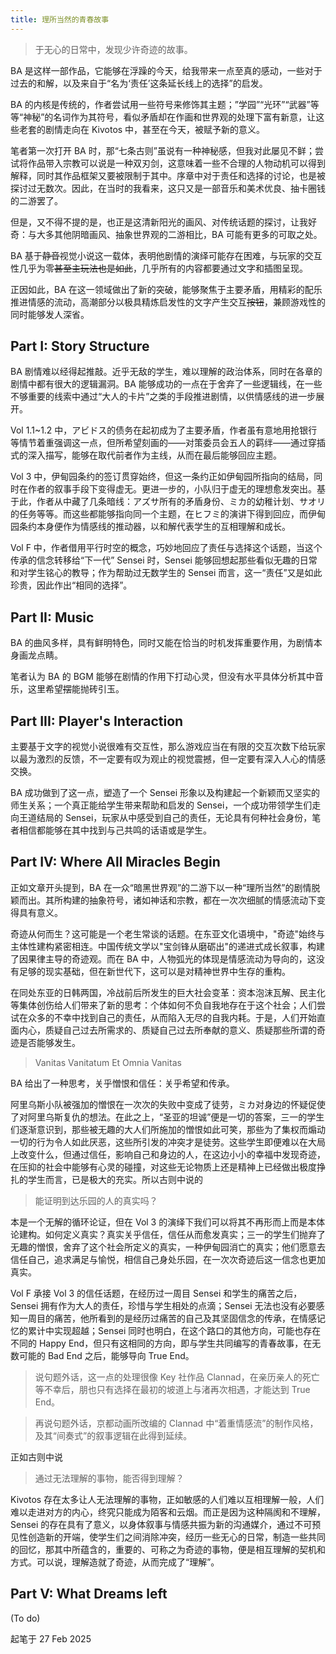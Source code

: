 ```yaml
---
title: 理所当然的青春故事
---
```


> 于无心的日常中，发现少许奇迹的故事。

BA 是这样一部作品，它能够在浮躁的今天，给我带来一点至真的感动，一些对于过去的和解，以及来自于“名为‘责任’这条延长线上的选择”的启发。

<!-- more -->

BA 的内核是传统的，作者尝试用一些符号来修饰其主题；”学园”“光环”“武器”等等“神秘”的名词作为其符号，看似矛盾却在作画和世界观的处理下富有新意，让这些老套的剧情走向在 Kivotos 中，甚至在今天，被赋予新的意义。

笔者第一次打开 BA 时，那“七条古则”虽说有一种神秘感，但我对此屡见不鲜；尝试将作品带入宗教可以说是一种双刃剑，这意味着一些不合理的人物动机可以得到解释，同时其作品框架又要被限制于其中。序章中对于责任和选择的讨论，也是被探讨过无数次。因此，在当时的我看来，这只又是一部音乐和美术优良、抽卡圈钱的二游罢了。

但是，又不得不提的是，也正是这清新阳光的画风、对传统话题的探讨，让我好奇：与大多其他阴暗画风、抽象世界观的二游相比，BA 可能有更多的可取之处。

BA 基于~~静音~~视觉小说这一载体，表明他剧情的演绎可能存在困难，与玩家的交互性几乎为零~~甚至主玩法也是如此~~，几乎所有的内容都要通过文字和插图呈现。

正因如此，BA 在这一领域做出了新的突破，能够聚焦于主要矛盾，用精彩的配乐推进情感的流动，高潮部分以极具精炼启发性的文字产生交互~~按钮~~，兼顾游戏性的同时能够发人深省。

## Part I: Story Structure

BA 剧情难以经得起推敲。近乎无敌的学生，难以理解的政治体系，同时在各章的剧情中都有很大的逻辑漏洞。BA 能够成功的一点在于舍弃了一些逻辑线，在一些不够重要的线索中通过“大人的卡片”之类的手段推进剧情，以供情感线的进一步展开。

Vol 1.1~1.2 中，アビドス的债务在起初成为了主要矛盾，作者虽有意地用抢银行等情节着重强调这一点，但所希望刻画的——对策委员会五人的羁绊——通过穿插式的深入描写，能够在取代前者作为主线，从而在最后能够回应主题。

Vol 3 中，伊甸园条约的签订贯穿始终，但这一条约正如伊甸园所指向的结局，同时在作者的叙事手段下变得虚无。更进一步的，小队归于虚无的理想愈发突出。基于此，作者从中藏了几条暗线：アズサ所有的矛盾身份、ミカ的幼稚计划、サオリ的任务等等。而这些都能够指向同一个主题，在ヒフミ的演讲下得到回应，而伊甸园条约本身便作为情感线的推动器，以和解代表学生的互相理解和成长。

Vol F 中，作者借用平行时空的概念，巧妙地回应了责任与选择这个话题，当这个传承的信念转移给“下一代” Sensei 时，Sensei 能够回想起那些看似无趣的日常和对学生铭心的教导；作为帮助过无数学生的 Sensei 而言，这一“责任”又是如此珍贵，因此作出“相同的选择”。

## Part II: Music

BA 的曲风多样，具有鲜明特色，同时又能在恰当的时机发挥重要作用，为剧情本身画龙点睛。

笔者认为 BA 的 BGM 能够在剧情的作用下打动心灵，但没有水平具体分析其中音乐，这里希望~~摆~~能抛砖引玉。

## Part III: Player's Interaction

主要基于文字的视觉小说很难有交互性，那么游戏应当在有限的交互次数下给玩家以最为激烈的反馈，不一定要有叹为观止的视觉震撼，但一定要有深入人心的情感交换。

BA 成功做到了这一点，塑造了一个 Sensei 形象以及构建起一个新颖而又坚实的师生关系；一个真正能给学生带来帮助和启发的 Sensei，一个成功带领学生们走向王道结局的 Sensei，玩家从中感受到自己的责任，无论具有何种社会身份，笔者相信都能够在其中找到与己共鸣的话语或是学生。

## Part IV: Where All Miracles Begin

正如文章开头提到，BA 在一众“暗黑世界观”的二游下以一种“理所当然”的剧情脱颖而出。其所构建的抽象符号，诸如神话和宗教，都在一次次细腻的情感流动下变得具有意义。

奇迹从何而生？这可能是一个老生常谈的话题。在东亚文化语境中，"奇迹"始终与主体性建构紧密相连。中国传统文学以"宝剑锋从磨砺出"的递进式成长叙事，构建了因果律主导的奇迹观。而在 BA 中，人物弧光的体现是情感流动为导向的，这没有足够的现实基础，但在新世代下，这可以是对精神世界中生存的重构。

在同处东亚的日韩两国，冷战前后所发生的巨大社会变革：资本泡沫瓦解、民主化等集体创伤给人们带来了新的思考：个体如何不负自我地存在于这个社会；人们尝试在众多的不幸中找到自己的责任，从而陷入无尽的自我内耗。于是，人们开始直面内心，质疑自己过去所需求的、质疑自己过去所奉献的意义、质疑那些所谓的奇迹是否能够发生。

> Vanitas Vanitatum Et Omnia Vanitas

BA 给出了一种思考，关乎憎恨和信任：关乎希望和传承。

阿里乌斯小队被强加的憎恨在一次次的失败中变成了徒劳，ミカ对身边的怀疑促使了对阿里乌斯复仇的想法。在此之上，“圣亚的坦诚”便是一切的答案，三一的学生们逐渐意识到，那些被无趣的大人们所施加的憎恨如此可笑，那些为了集权而煽动一切的行为令人如此厌恶，这些所引发的冲突才是徒劳。这些学生即便难以在大局上改变什么，但通过信任，影响自己和身边的人，在这边小小的幸福中发现奇迹，在压抑的社会中能够有心灵的碰撞，对这些无论物质上还是精神上已经做出极度挣扎的学生而言，已是极大的充实。所以古则中说的

> 能证明到达乐园的人的真实吗？

本是一个无解的循环论证，但在 Vol 3 的演绎下我们可以将其不再形而上而是本体论建构。如何定义真实？真实关乎信任，信任从而愈发真实；三一的学生们抛弃了无趣的憎恨，舍弃了这个社会所定义的真实，一种伊甸园消亡的真实；他们愿意去信任自己，追求满足与愉悦，相信自己身处乐园，在一次次奇迹后这一信念也更加真实。

Vol F 承接 Vol 3 的信任话题，在经历过一周目 Sensei 和学生的痛苦之后，Sensei 拥有作为大人的责任，珍惜与学生相处的点滴；Sensei 无法也没有必要感知一周目的痛苦，他所看到的是经历过痛苦的自己及其坚固信念的传承，在情感记忆的累计中实现超越；Sensei 同时也明白，在这个路口的其他方向，可能也存在不同的 Happy End，但只有这相同的方向，即与学生共同编写的青春故事，在无数可能的 Bad End 之后，能够导向 True End。

> 说句题外话，这一点的处理很像 Key 社作品 Clannad，在亲历亲人的死亡等不幸后，朋也只有选择在最初的坡道上与渚再次相遇，才能达到 True End。

> 再说句题外话，京都动画所改编的 Clannad 中“着重情感流”的制作风格，及其“间奏式”的叙事逻辑在此得到延续。

正如古则中说

> 通过无法理解的事物，能否得到理解？

Kivotos 存在太多让人无法理解的事物，正如敏感的人们难以互相理解一般，人们难以走进对方的内心，终究只能成为陌客和云烟。而正是因为这种隔阂和不理解，Sensei 的存在具有了意义，以身体叙事与情感共振为新的沟通媒介，通过不可预见性创造新的开端，使学生们之间消除冲突，经历一些无心的日常，制造一些共同的回忆，那其中所蕴含的，重要的、可称之为奇迹的事物，便是相互理解的契机和方式。可以说，理解造就了奇迹，从而完成了“理解”。

## Part V: What Dreams left

(To do)

起笔于 27 Feb 2025
